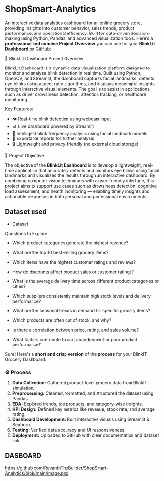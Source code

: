 # ShopSmart-Analytics
An interactive data analytics dashboard for an online grocery store, providing insights into customer behavior, sales trends, product performance, and operational efficiency. Built for data-driven decision-making using Python, Pandas, and advanced visualization tools.
Here’s a **professional and concise Project Overview** you can use for your **BlinkLit Dashboard** on GitHub:

 🔦 BlinkLit Dashboard Project Overview

BlinkLit Dashboard is a dynamic data visualization platform designed to monitor and analyze blink detection in real time. Built using Python, OpenCV, and Streamlit, the dashboard captures facial landmarks, detects eye blinks using aspect ratio algorithms, and displays meaningful insights through interactive visual elements. The goal is to assist in applications such as driver drowsiness detection, attention tracking, or healthcare monitoring.

Key Features:

* 👁️ Real-time blink detection using webcam input
* 📊 Live dashboard powered by Streamlit
* 🧠 Intelligent blink frequency analysis using facial landmark models
* 📁 Exportable reports for further analysis
* 🔒 Lightweight and privacy-friendly (no external cloud storage)

 🎯 Project Objective

The objective of the **BlinkLit Dashboard** is to develop a lightweight, real-time application that accurately detects and monitors eye blinks using facial landmarks and visualizes the results through an interactive dashboard. By combining computer vision techniques with a user-friendly interface, this project aims to support use cases such as drowsiness detection, cognitive load assessment, and health monitoring — enabling timely insights and actionable responses in both personal and professional environments.

## Dataset used
- <a href ="https://github.com/RevanthTheBuilder/ShopSmart-Analytics/blob/main/BlinkIT%20Grocery%20Data.xlsx">Dataset</a>
 
 Questions to Explore
- Which product categories generate the highest revenue?

- What are the top 10 best-selling grocery items?

- Which items have the highest customer ratings and reviews?

- How do discounts affect product sales or customer ratings?

- What is the average delivery time across different product categories or cities?

- Which suppliers consistently maintain high stock levels and delivery performance?

- What are the seasonal trends in demand for specific grocery items?

- Which products are often out of stock, and why?

- Is there a correlation between price, rating, and sales volume?

- What factors contribute to cart abandonment or poor product performance?

Sure! Here's a **short and crisp version** of the **process** for your BlinkIT Grocery Dashboard:



### ⚙️ Process 

1. **Data Collection:** Gathered product-level grocery data from BlinkIT simulation.
2. **Preprocessing:** Cleaned, formatted, and structured the dataset using Pandas.
3. **EDA:** Explored trends, top products, and category-wise insights.
4. **KPI Design:** Defined key metrics like revenue, stock rate, and average rating.
5. **Dashboard Development:** Built interactive visuals using Streamlit & Seaborn.
6. **Testing:** Verified data accuracy and UI responsiveness.
7. **Deployment:** Uploaded to GitHub with clear documentation and dataset link.


## DASBOARD

https://github.com/RevanthTheBuilder/ShopSmart-Analytics/blob/main/image.png
